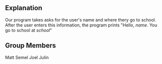 ## Explanation
Our program takes asks for the user's name and where thery go to school. After the user enters this information, the program prints "Hello, *name*. You go to school at *school*"

## Group Members
Matt Semel
Joel Julin